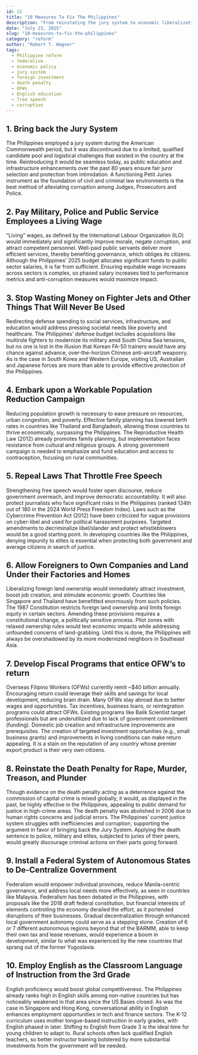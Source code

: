 ```yaml
---
id: 22
title: "10 Measures To Fix The Philippines"
description: "From reinstating the jury system to economic liberalization and population reform, here are 10 bold proposals to fix the Philippines’ governance, economy, and justice system."
date: "July 23, 2025"
slug: "10-measures-to-fix-the-philippines"
category: "reform"
author: "Robert T. Wagner"
tags:
  - Philippine reform
  - federalism
  - economic policy
  - jury system
  - foreign investment
  - death penalty
  - OFWs
  - English education
  - free speech
  - corruption
---
```


## 1. Bring back the Jury System

The Philippines employed a jury system during the American Commonwealth period, but it was discontinued due to a limited, qualified candidate pool and logistical challenges that existed in the country at the time. Reintroducing it would be seamless today, as public education and infrastructure enhancements over the past 80 years ensure fair juror selection and protection from intimidation. A functioning Petit Juries instrument as the foundation of civil and criminal law environments is the best method of alleviating corruption among Judges, Prosecutors and Police.

## 2. Pay Military, Police and Public Service Employees a Living Wage

“Living” wages, as defined by the International Labour Organization (ILO) would immediately and significantly improve morale, negate corruption, and attract competent personnel. Well-paid public servants deliver more efficient services, thereby benefiting governance, which obliges its citizens. Although the Philippines’ 2025 budget allocates significant funds to public sector salaries, it is far from sufficient. Ensuring equitable wage increases across sectors is complex, so phased salary increases tied to performance metrics and anti-corruption measures would maximize impact.

## 3. Stop Wasting Money on Fighter Jets and Other Things That Will Never Be Used

Redirecting defense spending to social services, infrastructure, and education would address pressing societal needs like poverty and healthcare. The Philippines’ defense budget includes acquisitions like multirole fighters to modernize its military amid South China Sea tensions, but no one is lost in the illusion that Korean FA-50 trainers would have any chance against advance, over-the-horizon Chinese anti-aircraft weaponry. As is the case in South Korea and Western Europe, visiting US, Australian and Japanese forces are more than able to provide effective protection of the Philippines.

## 4. Embark upon a Workable Population Reduction Campaign

Reducing population growth is necessary to ease pressure on resources, urban congestion, and poverty. Effective family planning has lowered birth rates in countries like Thailand and Bangladesh, allowing those countries to thrive economically, surpassing the Philippines. The Reproductive Health Law (2012) already promotes family planning, but implementation faces resistance from cultural and religious groups. A strong government campaign is needed to emphasize and fund education and access to contraception, focusing on rural communities.

## 5. Repeal Laws That Throttle Free Speech

Strengthening free speech would foster open discourse, reduce government overreach, and improve democratic accountability. It will also protect journalists who face significant risks in the Philippines (ranked 134th out of 180 in the 2024 World Press Freedom Index). Laws such as the Cybercrime Prevention Act (2012) have been criticized for vague provisions on cyber-libel and used for political harassment purposes. Targeted amendments to decriminalize libel/slander and protect whistleblowers would be a good starting point. In developing countries like the Philippines, denying impunity to elites is essential when protecting both government and average citizens in search of justice.

## 6. Allow Foreigners to Own Companies and Land Under their Factories and Homes

Liberalizing foreign land ownership would immediately attract investment, boost job creation, and stimulate economic growth. Countries like Singapore and Thailand have benefitted enormously from such policies. The 1987 Constitution restricts foreign land ownership and limits foreign equity in certain sectors. Amending these provisions requires a constitutional change, a politically sensitive process. Pilot zones with relaxed ownership rules would test economic impacts while addressing unfounded concerns of land-grabbing. Until this is done, the Philippines will always be overshadowed by its more modernized neighbors in Southeast Asia.

## 7. Develop Fiscal Programs that entice OFW’s to return

Overseas Filipino Workers (OFWs) currently remit ~$40 billion annually. Encouraging return could leverage their skills and savings for local development, reducing brain drain. Many OFWs stay abroad due to better wages and opportunities. Tax incentives, business loans, or reintegration programs could attract OFWs. Existing programs like Balik Scientist target professionals but are underutilized due to lack of government commitment (funding). Domestic job creation and infrastructure improvements are prerequisites. The creation of targeted investment opportunities (e.g., small business grants) and improvements in living conditions can make return appealing. It is a stain on the reputation of any country whose premier export product is their very own citizens.

## 8. Reinstate the Death Penalty for Rape, Murder, Treason, and Plunder

Though evidence on the death penalty acting as a deterrence against the commission of capital crime is mixed globally, it would, as displayed in the past, be highly effective in the Philippines, appealing to public demand for justice in high-crime areas. The death penalty was abolished in 2006 due to human rights concerns and judicial errors. The Philippines’ current justice system struggles with inefficiencies and corruption, supporting the argument in favor of bringing back the Jury System. Applying the death sentence to police, military and elites, subjected to juries of their peers, would greatly discourage criminal actions on their parts going forward.

## 9. Install a Federal System of Autonomous States to De-Centralize Government

Federalism would empower individual provinces, reduce Manila-centric governance, and address local needs more effectively, as seen in countries like Malaysia. Federalism has been debated in the Philippines, with proposals like the 2018 draft federal constitution, but financial interests of elements controlling the economy derailed the effort, as it portended disruptions of their businesses. Gradual decentralization through enhanced local government autonomy could serve as a stepping stone. Creation of 6 or 7 different autonomous regions beyond that of the BARMM, able to keep their own tax and lease revenues, would experience a boom in development, similar to what was experienced by the new countries that sprang out of the former Yugoslavia.

## 10. Employ English as the Classroom Language of Instruction from the 3rd Grade

English proficiency would boost global competitiveness. The Philippines already ranks high in English skills among non-native countries but has noticeably weakened in that area since the US Bases closed. As was the case in Singapore and Hong Kong, conversational ability in English enhances employment opportunities in tech and finance sectors. The K-12 curriculum uses mother tongue-based instruction in early grades, with English phased in later. Shifting to English from Grade 3 is the ideal time for young children to adapt to. Rural schools often lack qualified English teachers, so better instructor training bolstered by more substantial investments from the government will be needed.
